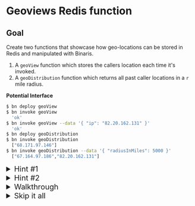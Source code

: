 # Geoviews Redis function
## Goal

Create two functions that showcase how geo-locations can be stored in Redis and manipulated with Binaris.

1. A `geoView` function which stores the callers location each time it's invoked.
2. A `geoDistribution` function which returns all past caller locations in a `r` mile radius.

__Potential Interface__

```bash
$ bn deploy geoView
$ bn invoke geoView
  'ok'
$ bn invoke geoView --data '{ "ip": "82.20.162.131" }'
  'ok'
$ bn deploy geoDistribution
$ bn invoke geoDistribution
  ["68.171.97.146"]
$ bn invoke geoDistribution --data '{ "radiusInMiles": 5000 }'
  ["67.164.97.186","82.20.162.131"]
```

<details><summary style='font-size:20px'>Hint #1</b></summary>

Redis provides a full fledged [Geospatial API](https://redislabs.com/redis-best-practices/indexing-patterns/geospatial/). Consider using the [GEOADD](https://redis.io/commands/GEOADD) command to store the location of each individual caller. After you've stored some locations, you can use [GEORADIUSBYMEMBER](https://redis.io/commands/georadiusbymember) to run queries on the data.

</details>


<details><summary style='font-size:20px'>Hint #2</b></summary>

IP addresses encode tons of useful information including relatively accurate locational data. And since HTTP requests to Binaris functions include the senders IP in the `x-forwarded-for` header, IP's are a convenient way of determining the callers location. Utilize a package such as [iplocate](https://www.npmjs.com/package/node-iplocate) to directly translate incoming IP addresses into usable geospatial entries.

</details>


<details><summary  style='font-size:20px'>Walkthrough</b></summary>

Start off by creating the template for our `geoView` function.

```bash
$ bn create node8 geoView --config.entrypoint 'geoView'
```

Before we can start implementing the logic for `geoView`, we should first update the generated `binaris.yml` so the function has access to our Redis credentials at runtime.

```diff
> binaris.yml
---
     executionModel: concurrent
     runtime: node8
+    env:
+      REDIS_PORT:
+      REDIS_HOST:
+      REDIS_PASSWORD:
```

<details><summary>About "env"</b></summary>

> Functions declared in your `binaris.yml` can specify keys & values that should be available as env variables when the function is invoked. When a key is specified but the value is omitted, `bn deploy` will attempt to inject a local environment variable with the key name. For more info visit our [docs](https://github.com/binaris/binaris#storing-secrets-and-other-configuration-parameters).

</details>

Next, let's jump into the code.

We utilize `ioredis` package to create a client based on the credentials we just added in our `binaris.yml`.

```diff
> function.js
---
 'use strict';

+const Redis = require('ioredis');

+const client = new Redis({
+  host: process.env.REDIS_HOST,
+  port: process.env.REDIS_PORT,
+  password: process.env.REDIS_PASSWORD,
+});
```

Now, let's create a variable `KEY` which will be used for our `viewPage` operation.

```diff
> function.js
---
 const client = new Redis({
   host: process.env.REDIS_HOST,
   port: process.env.REDIS_PORT,
   password: process.env.REDIS_PASSWORD,
 });
+ 
+const KEY = 'geoViews';
```

Now it's time to answer the question, "How do we track the location of each request our function receives?".

The answer is, IP addresses. IP addresses encode tons of useful information including relatively accurate locational data. Incoming HTTP requests to Binaris functions include the senders IP in the `x-forwarded-for` header, so we'll use an IP address as a convenient way of determining the callers location. Once we have the IP, we'll rely on the [iplocate](https://www.npmjs.com/package/node-iplocate) package to resolve our IP addresses to actual locations. Let's get to it!

> Note: IP addresses aren't completely reliable (sometimes the resolved location can be incorrect), but they are more than enough for our purposes.

```diff
> function.js
---
 const KEY = 'geoViews';
+
+async function resolveLocation(body, context) {
+  if (body !== undefined && body.ip !== undefined) {
+    return IPLocator(body.ip);
+  }
+  const callerIP = context.request.headers['x-forwarded-for'].split(',')[0];
+  return IPLocator(callerIP);
+}
```

Since we know the end goal is to retrieve location data from an input IP address, we define a function, `resolveLocation` which will receive a HTTP request body & context from our `geoView` handler. To make testing our `geoView` function easier, we first check for an "ip" field explicitly passed in the body. If no IP is present in the body, we fallback to the guaranteed IP located in the `x-forwarded-for` header. Once we have an IP (either from the headers or body) we use `node-iplocator` to resolve the geolocation.

```diff
> function.js
---
 const Redis = require('ioredis');
+const IPLocator = require('node-iplocate');

 const client = new Redis({
```

Don't forget to require our `node-iplocate` dependency!

```diff
> function.js
---
 exports.geoView = async (body, context) => {
+  const resolved = await resolveLocation(body, context);
-  const name = context.request.query.name || body.name || 'World';
-  return `Hello ${name}!`;
 };
```

The next step is to utilize the `resolveLocation` function by passing it the input `body` & `context`. `resolved` will contain the full output of `ip-locate` which is defined as

```JSON
// example output from ip-locate
{
  "ip": "8.8.8.8",
  "country": "United States",
  "country_code": "US",
  "city": null,
  "continent": "North America",
  "latitude": 37.751,
  "longitude": -97.822,
  "time_zone": null,
  "postal_code": null,
  "org": "Google LLC",
  "asn": "AS15169"
}
```

Now that we know what we have available to us, let's finish this function off by storing our location in Redis. To accomplish this we will utilize the [GEOADD](https://redis.io/commands/GEOADD) command from the Redis [Geospatial API](https://redislabs.com/redis-best-practices/indexing-patterns/geospatial/). Calls to `GEOADD` must contain a valid longitude, latitude and unique key which can be used to reference the entry.


```diff
> function.js
---
 exports.geoView = async (body, context) => {
   const resolved = await resolveLocation(body, context);
+  await client.geoadd(KEY, resolved.longitude, resolved.latitude, resolved.ip);
+  return 'ok';
};
```

As you can see, we simply forward the fields resolved by our ip-locator into `geoadd`. This means, invocations from a unique IP will result in a new entry in our geo set.

`geoView` is now complete, but it's not of much use unless we can query the data too. Let's define our second and final function `geoDistribution` which will allow us to retrieve information about where users are calling our function from.


```diff
> binaris.yml
---
     env:
       REDIS_PORT:
       REDIS_HOST:
       REDIS_PASSWORD:
+  geoDistribution:
+    file: function.js
+    entrypoint: geoDistribution
+    executionModel: concurrent
+    runtime: node8
+    env:
+      REDIS_PORT:
+      REDIS_HOST:
+      REDIS_PASSWORD:
```

We update our `binaris.yml` so it's aware of our incoming `geoDistribution` function. Now it's time to actually write the implementation. Because `geoView` stores the locations of callers, it would be pretty cool if `geoDistribution` allowed you to query for all callers in a `r` mile radius. 


```diff
> function.js
---
 };

+exports.geoDistribution = async (body, context) => {
+  const radiusInMiles = context.request.query.radiusInMiles || body.radiusInMiles || 100;
+  const resolved = await resolveLocation(body, context);
+}
```

Let's quickly go over what's being done here. We previously decided to let the invoker of `geoDistribution` provide a radius to query for users in. We handle this by looking for a `radiusInMiles` field in either the body or query params. But a radius is only half the story, we also need to know where the radius is starting from. The `resolveLocation` function we defined for `geoView` solves just this problem. If no `ip` is explictly provided in the body, `geoDistribution` will use the callers ip as the center of the search radius. Otherwise, the caller can provide a specific ip to use the radius from. 

```diff
> function.js
---
 exports.geoDistribution = async (body, context) => {
   const radiusInMiles = context.request.query.radiusInMiles || body.radiusInMiles || 100;
   const resolved = await resolveLocation(body, context);
+  return client.georadiusbymember(KEY, resolved.ip, radiusInMiles, 'mi');
 }
```

Last but not least we use `georadiusbymember` to query for all "views" in a `r` mile radius starting from the resolved latitude and longitude. 

```bash
$ npm install ioredis node-iplocate --save
$ bn deploy geoView && bn deploy geoDistribution
```

Let's try it out

```bash
$ bn invoke geoView
  'ok'
$ bn invoke geoView --data '{ "ip": "82.20.162.131" }'
  'ok'
$ bn invoke geoDistribution
  ["68.171.97.146"]
$ bn invoke geoDistribution --data '{ "radiusInMiles": 5000 }'
  ["67.164.97.186","82.20.162.131"]
```

<details><summary>Final state function.js</summary>


```JavaScript
'use strict';

const Redis = require('ioredis');
const IPLocator = require('node-iplocate');

const client = new Redis({
  host: process.env.REDIS_HOST,
  port: process.env.REDIS_PORT,
  password: process.env.REDIS_PASSWORD,
});

const KEY = 'geoViews';

async function resolveLocation(body, context) {
  if (body !== undefined && body.ip !== undefined) {
    return IPLocator(body.ip);
  }
  const callerIP = context.request.headers['x-forwarded-for'].split(',')[0];
  return IPLocator(callerIP);
}

exports.geoView = async (body, context) => {
  const resolved = await resolveLocation(body, context);
  await client.geoadd(KEY, resolved.longitude, resolved.latitude, resolved.ip);
  return 'ok';
};

exports.geoDistribution = async (body, context) => {
  const radiusInMiles = context.request.query.radiusInMiles || body.radiusInMiles || 100;
  const resolved = await resolveLocation(body, context);
  return client.georadius(KEY, resolved.longitude, resolved.latitude, radiusInMiles, 'mi');
}
```

</details>


<details><summary>Final state binaris.yml</summary>

```YAML
functions:
  geoView:
    file: function.js
    entrypoint: geoView
    executionModel: concurrent
    runtime: node8
    env:
      REDIS_PORT:
      REDIS_HOST:
      REDIS_PASSWORD:
  geoDistribution:
    file: function.js
    entrypoint: geoDistribution
    executionModel: concurrent
    runtime: node8
    env:
      REDIS_PORT:
      REDIS_HOST:
      REDIS_PASSWORD:
```

</details>

</details>


<details><summary  style='font-size:20px'>Skip it all</b></summary>

```bash
$ bn deploy geoView
$ bn invoke geoView
  'ok'
$ bn invoke geoView --data '{ "ip": "82.20.162.131" }'
  'ok'
$ bn deploy geoDistribution
$ bn invoke geoDistribution
  ["68.171.97.146"]
$ bn invoke geoDistribution --data '{ "radiusInMiles": 5000 }'
  ["67.164.97.186","82.20.162.131"]
```

</details>
